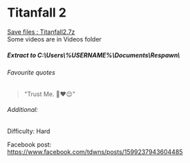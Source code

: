 # Titanfall 2
[Save files : Titanfall2.7z](Titanfall2.7z?raw=true)
<br/>
Some videos are in Videos folder
<br/>
##### Extract to C:\Users\\%USERNAME%\Documents\Respawn\

###### Favourite quotes
> "Trust Me. 🥺❤😌"

###### Additional: 
Difficulty: Hard

Facebook post: https://www.facebook.com/tdwns/posts/1599237943604485